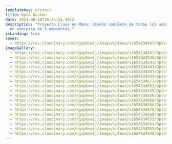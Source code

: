 ```yaml
---
templateKey: project
title: Dpto Gascón
date: 2021-08-10T20:44:51.491Z
description: "Proyecto Llave en Mano: diseño completo de todos los ambientes del
  un semipiso de 3 ambientes."
isLanding: true
cover:
  - https://res.cloudinary.com/dgxp6vwij/image/upload/v1654634547/Dpto%20Gasc%C3%B3n/DSC_8448_qya0if.jpg
imageGallery:
  - https://res.cloudinary.com/dgxp6vwij/image/upload/v1654634547/Dpto%20Gasc%C3%B3n/DSC_8448_qya0if.jpg
  - https://res.cloudinary.com/dgxp6vwij/image/upload/v1654634540/Dpto%20Gasc%C3%B3n/DSC_8446_diuyca.jpg
  - https://res.cloudinary.com/dgxp6vwij/image/upload/v1654634541/Dpto%20Gasc%C3%B3n/DSC_8449_lvx97c.jpg
  - https://res.cloudinary.com/dgxp6vwij/image/upload/v1654634543/Dpto%20Gasc%C3%B3n/DSC_8459_s0fvee.jpg
  - https://res.cloudinary.com/dgxp6vwij/image/upload/v1654634547/Dpto%20Gasc%C3%B3n/DSC_8457_bls6ue.jpg
  - https://res.cloudinary.com/dgxp6vwij/image/upload/v1654634549/Dpto%20Gasc%C3%B3n/DSC_8454_cugux4.jpg
  - https://res.cloudinary.com/dgxp6vwij/image/upload/v1654634677/Dpto%20Gasc%C3%B3n/DSC_8522_wdnijn.jpg
  - https://res.cloudinary.com/dgxp6vwij/image/upload/v1654634562/Dpto%20Gasc%C3%B3n/DSC_8511_w6nw4p.jpg
  - https://res.cloudinary.com/dgxp6vwij/image/upload/v1654634559/Dpto%20Gasc%C3%B3n/DSC_8479_jkhswy.jpg
  - https://res.cloudinary.com/dgxp6vwij/image/upload/v1654634556/Dpto%20Gasc%C3%B3n/DSC_8468_h1ozwn.jpg
  - https://res.cloudinary.com/dgxp6vwij/image/upload/v1654634560/Dpto%20Gasc%C3%B3n/DSC_8491_h2bfsu.jpg
  - https://res.cloudinary.com/dgxp6vwij/image/upload/v1654634560/Dpto%20Gasc%C3%B3n/DSC_8485_l04gsq.jpg
  - https://res.cloudinary.com/dgxp6vwij/image/upload/v1654634678/Dpto%20Gasc%C3%B3n/DSC_8549_gbhxz5.jpg
  - https://res.cloudinary.com/dgxp6vwij/image/upload/v1654634560/Dpto%20Gasc%C3%B3n/DSC_8490_r2xxsu.jpg
  - https://res.cloudinary.com/dgxp6vwij/image/upload/v1654634553/Dpto%20Gasc%C3%B3n/DSC_8471_tqzmga.jpg
  - https://res.cloudinary.com/dgxp6vwij/image/upload/v1654634554/Dpto%20Gasc%C3%B3n/DSC_8487_trsj5w.jpg
  - https://res.cloudinary.com/dgxp6vwij/image/upload/v1654634555/Dpto%20Gasc%C3%B3n/DSC_8481_ufm1bg.jpg
  - https://res.cloudinary.com/dgxp6vwij/image/upload/v1654634548/Dpto%20Gasc%C3%B3n/DSC_8460_y5mi3v.jpg
---
```

